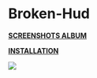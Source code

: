 # Broken-Hud

**[SCREENSHOTS ALBUM](https://imgur.com/a/fu94w)** 

**[INSTALLATION](https://imgur.com/a/w3Ah6)**

![](https://i.imgur.com/IPrkzmI.jpg)